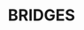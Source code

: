 ---
lastmod: '2025-04-06T06:05:21+00:00'
latitude: -26.531487
layout: suburb
longitude: 152.964814
postcode: '4561'
state: QLD
title: BRIDGES
url: /qld/bridges/
---